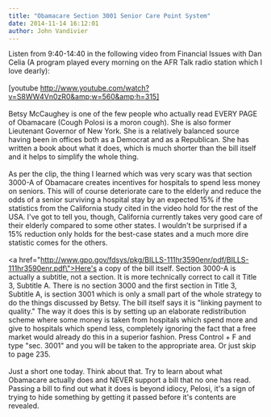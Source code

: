 ```yaml
---
title: "Obamacare Section 3001 Senior Care Point System"
date: 2014-11-14 16:12:01
author: John Vandivier
---
```




Listen from 9:40-14:40 in the following video from Financial Issues with Dan Celia (A program played every morning on the AFR Talk radio station which I love dearly):<br /><br />[youtube http://www.youtube.com/watch?v=S8WW4Vn0zR0&amp;w=560&amp;h=315]<br /><br />Betsy McCaughey is one of the few people who actually read EVERY PAGE of Obamacare (Cough Polosi is a moron cough). She is also former Lieutenant Governor of New York. She is a relatively balanced source having been in offices both as a Democrat and as a Republican. She has written a book about what it does, which is much shorter than the bill itself and it helps to simplify the whole thing.<br /><br />As per the clip, the thing I learned which was very scary was that section 3000-A of Obamacare creates incentives for hospitals to spend less money on seniors. This will of course deteriorate care to the elderly and reduce the odds of a senior surviving a hospital stay by an expected 15% if the statistics from the California study cited in the video hold for the rest of the USA. I've got to tell you, though, California currently takes very good care of their elderly compared to some other states. I wouldn't be surprised if a 15% reduction only holds for the best-case states and a much more dire statistic comes for the others.<br /><br /><a href=\"http://www.gpo.gov/fdsys/pkg/BILLS-111hr3590enr/pdf/BILLS-111hr3590enr.pdf\">Here's a copy</a> of the bill itself. Section 3000-A is actually a subtitle, not a section. It is more technically correct to call it Title 3, Subtitle A. There is no section 3000 and the first section in Title 3, Subtitle A, is section 3001 which is only a small part of the whole strategy to do the things discussed by Betsy. The bill itself says it is \"linking payment to quality.\" The way it does this is by setting up an elaborate redistribution scheme where some money is taken from hospitals which spend more and give to hospitals which spend less, completely ignoring the fact that a free market would already do this in a superior fashion. Press Control + F and type \"sec. 3001\" and you will be taken to the appropriate area. Or just skip to page 235.<br /><br />Just a short one today. Think about that. Try to learn about what Obamacare actually does and NEVER support a bill that no one has read. Passing a bill to find out what it does is beyond idiocy, Pelosi, it's a sign of trying to hide something by getting it passed before it's contents are revealed.
